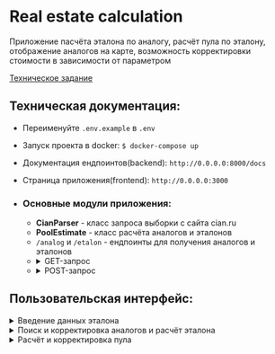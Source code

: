 # Real estate calculation
Приложение пасчёта эталона по аналогу, расчёт пула по эталону, отображение аналогов на карте, возможность корректировки стоимости 
в зависимости от параметром

<a href="https://github.com/OptikRUS/ht/blob/files/tz.pdf" target="_blank">Техническое задание</a>

## Техническая документация:
* Переименуйте `.env.example` в `.env`
* Запуск проекта в docker: ```$ docker-compose up```
* Документация ендпоинтов(backend): ```http://0.0.0.0:8000/docs```
* Страница приложения(frontend): ```http://0.0.0.0:3000```

* ### Основные модули приложения:
  * **CianParser** - класс запроса выборки с сайта cian.ru
  * **PoolEstimate** - класс расчёта аналогов и эталонов
  * `/analog` и `/etalon` - ендпоинты для получения аналогов и эталонов
  * <details>
      <summary>GET-запрос</summary>
        <img src="https://github.com/OptikRUS/ht/blob/files/1.png" alt="img from doc">
    </details>
  * <details>
      <summary>POST-запрос</summary>
        <img src="https://github.com/OptikRUS/ht/blob/files/2.png" alt="img from doc">
    </details>

## Пользовательская интерфейс:
<details>
      <summary>Введение данных эталона</summary>
        <img src="https://github.com/OptikRUS/ht/blob/files/3.png" alt="UI image">
</details>
<details>
    <summary>Поиск и корректировка аналогов и расчёт эталона</summary>
      <img src="https://github.com/OptikRUS/ht/blob/files/4.png" alt="UI image">
</details>
<details>
    <summary>Расчёт и корректировка пула</summary>
      <img src="https://github.com/OptikRUS/ht/blob/files/5.png" alt="UI image">
</details>